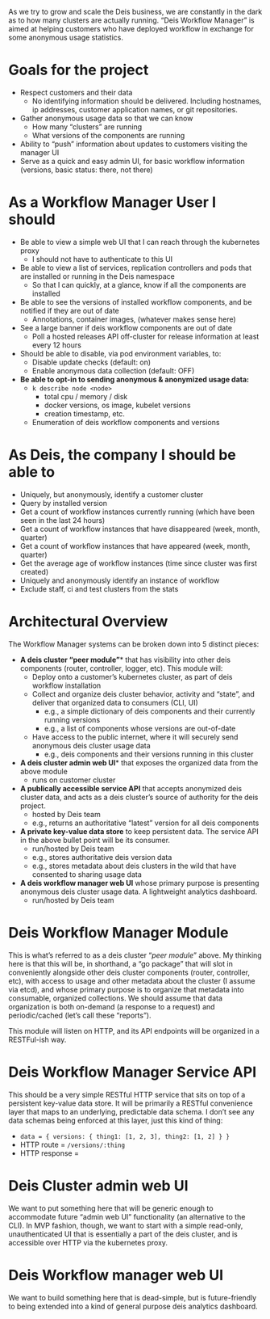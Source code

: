 As we try to grow and scale the Deis business, we are constantly in the dark as to how many clusters are actually running. “Deis Workflow Manager” is aimed at helping customers who have deployed workflow in exchange for some anonymous usage statistics.

# Goals for the project

- Respect customers and their data
  - No identifying information should be delivered. Including hostnames, ip addresses, customer application names, or git repositories.
- Gather anonymous usage data so that we can know
  - How many “clusters” are running
  - What versions of the components are running
- Ability to “push” information about updates to customers visiting the manager UI
- Serve as a quick and easy admin UI, for basic workflow information (versions, basic status: there, not there)

# As a Workflow Manager User I should

- Be able to view a simple web UI that I can reach through the kubernetes proxy
  - I should not have to authenticate to this UI
- Be able to view a list of services, replication controllers and pods that are installed or running in the Deis namespace
  - So that I can quickly, at a glance, know if all the components are installed
- Be able to see the versions of installed workflow components, and be notified if they are out of date
  - Annotations, container images, (whatever makes sense here)
- See a large banner if deis workflow components are out of date
  - Poll a hosted releases API off-cluster for release information at least every 12 hours
- Should be able to disable, via pod environment variables, to:
  - Disable update checks (default: on)
  - Enable anonymous data collection (default: OFF)
- **Be able to opt-in to sending anonymous & anonymized usage data:**
  - `k describe node <node>`
    - total cpu / memory / disk
    - docker versions, os image, kubelet versions
    - creation timestamp, etc.
  - Enumeration of deis workflow components and versions

# As Deis, the company I should be able to

- Uniquely, but anonymously, identify a customer cluster
- Query by installed version
- Get a count of workflow instances currently running (which have been seen in the last 24 hours)
- Get a count of workflow instances that have disappeared (week, month, quarter)
- Get a count of workflow instances that have appeared (week, month, quarter)
- Get the average age of workflow instances (time since cluster was first created)
- Uniquely and anonymously identify an instance of workflow
- Exclude staff, ci and test clusters from the stats

# Architectural Overview

The Workflow Manager systems can be broken down into 5 distinct pieces:

- **A deis cluster “peer module”*** that has visibility into other deis components (router, controller, logger, etc). This module will:
  - Deploy onto a customer’s kubernetes cluster, as part of deis workflow installation
  - Collect and organize deis cluster behavior, activity and  “state”, and deliver that organized data to consumers (CLI, UI)
    - e.g., a simple dictionary of deis components and their currently running versions
    - e.g., a list of components whose versions are out-of-date
  - Have access to the public internet, where it will securely send anonymous deis cluster usage data
    - e.g., deis components and their versions running in this cluster
- **A deis cluster admin web UI*** that exposes the organized data from the above module
  - runs on customer cluster
- **A publically accessible service API** that accepts anonymized deis cluster data, and acts as a deis cluster’s source of authority for the deis project.
  - hosted by Deis team
  - e.g., returns an authoritative “latest” version for all deis components
- **A private key-value data store** to keep persistent data. The service API in the above bullet point will be its consumer.
  - run/hosted by Deis team
  - e.g., stores authoritative deis version data
  - e.g., stores metadata about deis clusters in the wild that have consented to sharing usage data
- **A deis workflow manager web UI** whose primary purpose is presenting anonymous deis cluster usage data. A lightweight analytics dashboard.
  - run/hosted by Deis team

# Deis Workflow Manager Module

This is what’s referred to as a deis cluster “_peer module_” above. My thinking here is that this will be, in shorthand, a “go package” that will slot in conveniently alongside other deis cluster components (router, controller, etc), with access to usage and other metadata about the cluster (I assume via etcd), and whose primary purpose is to organize that metadata into consumable, organized collections. We should assume that data organization is both on-demand (a response to a request) and periodic/cached (let’s call these “reports”).

This module will listen on HTTP, and its API endpoints will be organized in a RESTFul-ish way.

# Deis Workflow Manager Service API

This should be a very simple RESTful HTTP service that sits on top of a persistent key-value data store. It will be primarily a RESTful convenience layer that maps to an underlying, predictable data schema. I don’t see any data schemas being enforced at this layer, just this kind of thing:

- `data = { versions: { thing1: [1, 2, 3], thing2: [1, 2] } }`
- HTTP route = `/versions/:thing`
- HTTP response = <a JSON array>


# Deis Cluster admin web UI

We want to put something here that will be generic enough to accommodate future “admin web UI” functionality (an alternative to the CLI). In MVP fashion, though, we want to start with a simple read-only, unauthenticated UI that is essentially a part of the deis cluster, and is accessible over HTTP via the kubernetes proxy.

# Deis Workflow manager web UI

We want to build something here that is dead-simple, but is future-friendly to being extended into a kind of general purpose deis analytics dashboard.
